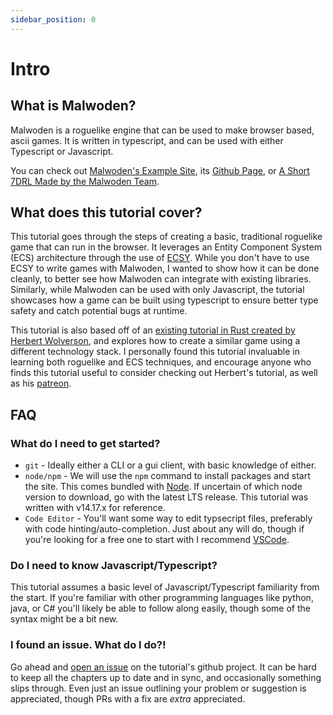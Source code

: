 ```yaml
---
sidebar_position: 0
---
```


# Intro

## What is Malwoden?

Malwoden is a roguelike engine that can be used to make browser based, ascii games. It is written in typescript, and can be used with either Typescript or Javascript.

You can check out [Malwoden's Example Site](https://malwoden.com/), its [Github Page](https://github.com/Aedalus/malwoden), or [A Short 7DRL Made by the Malwoden Team](https://aedalus.itch.io/malwoden-7drl).
## What does this tutorial cover?

This tutorial goes through the steps of creating a basic, traditional roguelike game that can run in the browser. It leverages an Entity Component System (ECS) architecture through the use of [ECSY](https://github.com/ecsyjs/ecsy). While you don't have to use ECSY to write games with Malwoden, I wanted to show how it can be done cleanly, to better see how Malwoden can integrate with existing libraries. Similarly, while Malwoden can be used with only Javascript, the tutorial showcases how a game can be built using typescript to ensure better type safety and catch potential bugs at runtime.

This tutorial is also based off of an [existing tutorial in Rust created by Herbert Wolverson](https://bfnightly.bracketproductions.com/), and explores how to create a similar game using a different technology stack. I personally found this tutorial invaluable in learning both roguelike and ECS techniques, and encourage anyone who finds this tutorial useful to consider checking out Herbert's tutorial, as well as his [patreon](https://www.patreon.com/blackfuture).


## FAQ

### What do I need to get started?

- `git` - Ideally either a CLI or a gui client, with basic knowledge of either.
- `node/npm` - We will use the `npm` command to install packages and start the site. This comes bundled with [Node](https://nodejs.org/en/). If uncertain of which node version to download, go with the latest LTS release. This tutorial was written with v14.17.x for reference.
- `Code Editor` - You'll want some way to edit typsecript files, preferably with code hinting/auto-completion. Just about any will do, though if you're looking for a free one to start with I recommend [VSCode](https://code.visualstudio.com/).

### Do I need to know Javascript/Typescript?
This tutorial assumes a basic level of Javascript/Typescript familiarity from the start. If you're familiar with other programming languages like python, java, or C# you'll likely be able to follow along easily, though some of the syntax might be a bit new.

### I found an issue. What do I do?!
Go ahead and [open an issue](https://github.com/Aedalus/malwoden-tutorial/issues) on the tutorial's github project. It can be hard to keep all the chapters up to date and in sync, and occasionally something slips through. Even just an issue outlining your problem or suggestion is appreciated, though PRs with a fix are *extra* appreciated.
